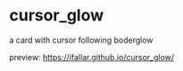 # cursor_glow
 a card with cursor following boderglow

preview: https://ifallar.github.io/cursor_glow/
